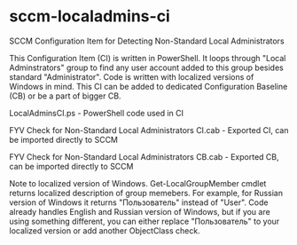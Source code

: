 # sccm-localadmins-ci
SCCM Configuration Item for Detecting Non-Standard Local Administrators

This Configuration Item (CI) is written in PowerShell. It loops through "Local Adminstrators" group to find any user account added to this group besides standard "Administrator". Code is written with localized versions of Windows in mind. This CI can be added to dedicated Configuration Baseline (CB) or be a part of bigger CB.

LocalAdminsCI.ps - PowerShell code used in CI

FYV Check for Non-Standard Local Administrators CI.cab - Exported CI, can be imported directly to SCCM

FYV Check for Non-Standard Local Administrators CB.cab - Exported CB, can be imported directly to SCCM

Note to localized version of Windows.
Get-LocalGroupMember cmdlet returns localized description of group memebers. For example, for Russian version of Windows it returns "Пользователь" instead of "User". Code already handles English and Russian version of Windows, but if you are using something different, you can either replace "Пользователь" to your localized version or add another ObjectClass check.
